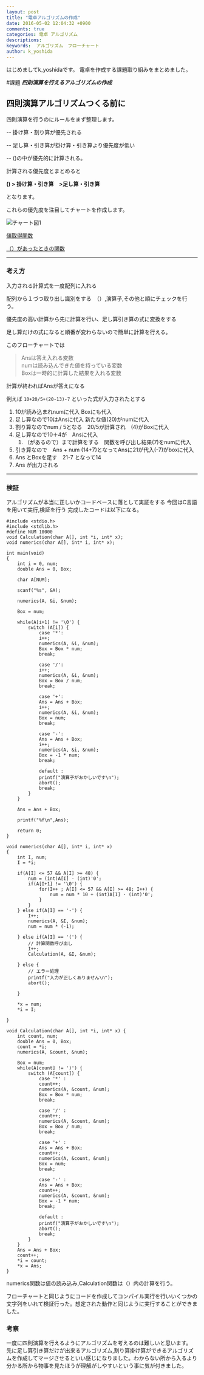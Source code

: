 ```yaml
---
layout: post
title: "電卓アルゴリズムの作成"
date: 2016-05-02 12:04:32 +0900
comments: true
categories: 電卓 アルゴリズム
descriptions: 
keywords:  アルゴリズム　フローチャート
author: k_yoshida 
---
```


はじめましてk_yoshidaです。
電卓を作成する課題取り組みをまとめました。

<!-- more -->

#課題
***四則演算を行えるアルゴリズムの作成***

## 四則演算アルゴリズムつくる前に

四則演算を行うのにルールをまず整理します。

-- 掛け算・割り算が優先される

-- 足し算・引き算が掛け算・引き算より優先度が低い

-- ()の中が優先的に計算される。


計算される優先度とまとめると

**() > 掛け算・引き算　>足し算・引き算**

となります。

これらの優先度を注目してチャートを作成します。

![チャート図1](/images/calulator_frow.png)

[値取得関数](/images/number_calulator.png)

[（）があったときの関数](/images/brackets.png)

---
### 考え方

入力される計算式を一度配列に入れる

配列から１づつ取り出し識別をする　（）,演算子,その他と順にチェックを行う。

優先度の高い計算から先に計算を行い、足し算引き算の式に変換をする

足し算だけの式になると順番が変わらないので簡単に計算を行える。


このフローチャートでは

>Ansは答え入れる変数  
>numは読み込んできた値を持っている変数  
>Boxは一時的に計算した結果を入れる変数  

計算が終わればAnsが答えになる

例えば 
`
10+20/5+(20-13)-7
` といった式が入力されたとする

1.  10が読み込まれnumに代入 Boxにも代入  
1.  足し算なので10はAnsに代入 新たな値(20)がnumに代入  
1.  割り算なのでnum / 5となる　20/5が計算され　(4)がBoxに代入  
1.  足し算なので10＋4が　Ansに代入  
	1. （があるので）まで計算をする　関数を呼び出し結果(7)をnumに代入
1.  引き算なので　Ans + num (14+7)となってAnsに21が代入(-7)がboxに代入
1.  Ans とBoxを足す　21-7 となって14
1.  Ans が出力される  

---

### 検証

アルゴリズムが本当に正しいかコードベースに落として実証をする
今回はC言語を用いて実行,検証を行う
完成したコードは以下になる。

```
#include <stdio.h>
#include <stdlib.h>
#define NUM 10000
void Calculation(char A[], int *i, int* x);
void numerics(char A[], int* i, int* x);

int main(void)
{
    int i = 0, num;
    double Ans = 0, Box;
    
    char A[NUM];
    
    scanf("%s", &A);
    
    numerics(A, &i, &num);
    
    Box = num;
    
    while(A[i+1] != '\0') {
        switch (A[i]) {
            case '*':
            i++;
            numerics(A, &i, &num);
            Box = Box * num;
            break;
            
            case '/': 
            i++;
            numerics(A, &i, &num);
            Box = Box / num;
            break;
            
            case '+':
            Ans = Ans + Box;
            i++;
            numerics(A, &i, &num);
            Box = num;
            break;
            
            case '-':
            Ans = Ans + Box;
            i++;
            numerics(A, &i, &num);
            Box = -1 * num;
            break;
            
            default :
            printf("演算子がおかしいです\n");
            abort();
            break;
        }
    }
    
    Ans = Ans + Box;
    
    printf("%f\n",Ans);
    
    return 0;
}

void numerics(char A[], int* i, int* x)
{
    int I, num;
    I = *i;
    
    if(A[I] <= 57 && A[I] >= 48) {
        num = (int)A[I] - (int)'0';
        if(A[I+1] != '\0') {
            for(I++ ; A[I] <= 57 && A[I] >= 48; I++) {
                num = num * 10 + (int)A[I] - (int)'0';
            }
        }
    } else if(A[I] == '-') {
        I++;
        numerics(A, &I, &num);
        num = num * (-1);
        
    } else if(A[I] == '(') {
        // 計算関数呼び出し
        I++;
        Calculation(A, &I, &num);
        
    } else {
        // エラー処理
        printf("入力が正しくありません\n");
        abort();
        
    }
    
    *x = num;
    *i = I;
    
}

void Calculation(char A[], int *i, int* x) {
    int count, num;
    double Ans = 0, Box;
    count = *i;
    numerics(A, &count, &num);
    
    Box = num;
    while(A[count] != ')') {
        switch (A[count]) {
            case '*' :
            count++;
            numerics(A, &count, &num);
            Box = Box * num;
            break;
            
            case '/' :
            count++;
            numerics(A, &count, &num);
            Box = Box / num;
            break;
            
            case '+' :
            Ans = Ans + Box;
            count++;
            numerics(A, &count, &num);
            Box = num;
            break;
            
            case '-' :
            Ans = Ans + Box;
            count++;
            numerics(A, &count, &num);
            Box = -1 * num;
            break;
            
            default :
            printf("演算子がおかしいです\n");
            abort();
            break;
        }   
    } 
    Ans = Ans + Box;
    count++;   
    *i = count;
    *x = Ans;  
}
```

numerics関数は値の読み込み,Calculation関数は（）内の計算を行う。

フローチャートと同じようにコードを作成してコンパイル実行を行いいくつかの文字列をいれて検証行った。想定された動作と同じように実行することができました。


### 考察
一度に四則演算を行えるようにアルゴリズムを考えるのは難しいと思います。
先に足し算引き算だけが出来るアルゴリズム,割り算掛け算ができるアルゴリズムを作成してマージさせるといい感じになりました。わからない所から入るより分かる所から物事を見たほうが理解がしやすいという事に気が付きました。


